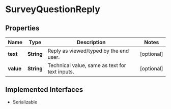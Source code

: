 

# SurveyQuestionReply


## Properties

| Name | Type | Description | Notes |
|------------ | ------------- | ------------- | -------------|
|**text** | **String** | Reply as viewed/typed by the end user. |  [optional] |
|**value** | **String** | Technical value, same as text for text inputs. |  [optional] |


## Implemented Interfaces

* Serializable


